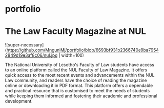 # portfolio

# The Law Faculty Magazine at NUL

![super-necessary](https://github.com/MnguniMj/portfolio/blob/6693bf931b2366740e9ba79542849d19e3af8c06/nul.jpg | width=100)

The National University of Lesotho's Faculty of Law students have access to an online platform called the NUL Faculty of Law Magazine. It offers quick access to the most recent events and advancements within the NUL Law community, and readers have the choice of reading the magazine online or downloading it in PDF format. This platform offers a dependable and practical resource that is customised to meet the needs of students while keeping them informed and fostering their academic and professional development.
